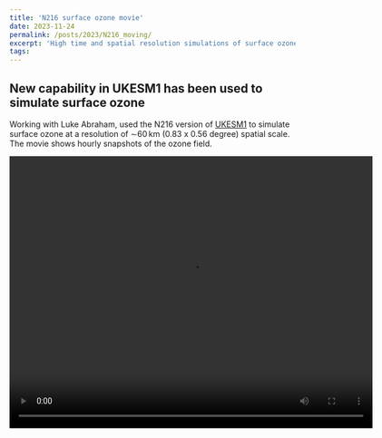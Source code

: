 ```yaml
---
title: 'N216 surface ozone movie'
date: 2023-11-24
permalink: /posts/2023/N216_moving/
excerpt: 'High time and spatial resolution simulations of surface ozone using UKESM1'
tags:
---
```

## New capability in UKESM1 has been used to simulate surface ozone

Working with Luke Abraham, used the N216 version of [UKESM1](https://www.ukesm.ac.uk) to simulate surface ozone at a resolution of ∼60 km (0.83 x 0.56 degree) spatial scale.  The movie shows hourly snapshots of the ozone field.
<p>
<video id="scenario-1" class="video-js vjs-default-skin vjs-big-play-centered" controls preload="auto" width="640" height="480" data-setup='{}'>
<source src="/images/N216_watermark.mp4" type='video/mp4'>
</video>
</p>

